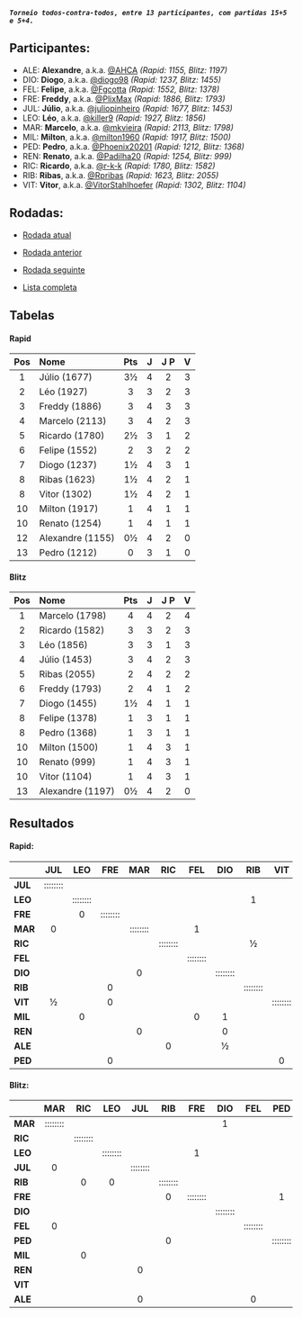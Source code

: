 ***`Torneio todos-contra-todos, entre 13 participantes, com partidas 15+5 e 5+4.`***

## Participantes:

* ALE: **Alexandre**, a.k.a. [@AHCA](https://www.lichess.org/@/AHCA) *(Rapid: 1155, Blitz: 1197)*
* DIO: **Diogo**, a.k.a. [@diogo98](https://www.lichess.org/@/diogo98) *(Rapid: 1237, Blitz: 1455)*
* FEL: **Felipe**, a.k.a. [@Fgcotta](https://www.lichess.org/@/Fgcotta) *(Rapid: 1552, Blitz: 1378)*
* FRE: **Freddy**, a.k.a. [@PlixMax](https://www.lichess.org/@/PlixMax) *(Rapid: 1886, Blitz: 1793)*
* JUL: **Júlio**, a.k.a. [@juliopinheiro](https://www.lichess.org/@/juliopinheiro) *(Rapid: 1677, Blitz: 1453)*
* LEO: **Léo**, a.k.a. [@killer9](https://www.lichess.org/@/killer9) *(Rapid: 1927, Blitz: 1856)*
* MAR: **Marcelo**, a.k.a. [@mkvieira](https://www.lichess.org/@/mkvieira) *(Rapid: 2113, Blitz: 1798)*
* MIL: **Milton**, a.k.a. [@milton1960](https://www.lichess.org/@/milton1960) *(Rapid: 1917, Blitz: 1500)*
* PED: **Pedro**, a.k.a. [@Phoenix20201](https://www.lichess.org/@/Phoenix20201) *(Rapid: 1212, Blitz: 1368)*
* REN: **Renato**, a.k.a. [@Padilha20](https://www.lichess.org/@/Padilha20) *(Rapid: 1254, Blitz: 999)*
* RIC: **Ricardo**, a.k.a. [@r-k-k](https://www.lichess.org/@/r-k-k) *(Rapid: 1780, Blitz: 1582)*
* RIB: **Ribas**, a.k.a. [@Rpribas](https://www.lichess.org/@/Rpribas) *(Rapid: 1623, Blitz: 2055)*
* VIT: **Vitor**, a.k.a. [@VitorStahlhoefer](https://www.lichess.org/@/VitorStahlhoefer) *(Rapid: 1302, Blitz: 1104)*

## Rodadas:

* [Rodada atual](https://grupo-de-xadrez.github.io/rodadas/5)

* [Rodada anterior](https://grupo-de-xadrez.github.io/rodadas/4)

* [Rodada seguinte](https://grupo-de-xadrez.github.io/rodadas/6)

* [Lista completa](https://grupo-de-xadrez.github.io/rodadas)

## Tabelas

#### Rapid

| Pos | Nome | Pts | J | J P | V |
| :---: | :--- | :---: | :---: | :---: | :---: |
| 1 | Júlio (1677) | 3½ | 4 | 2 | 3 |
| 2 | Léo (1927) | 3 | 3 | 2 | 3 |
| 3 | Freddy (1886) | 3 | 4 | 3 | 3 |
| 4 | Marcelo (2113) | 3 | 4 | 2 | 3 |
| 5 | Ricardo (1780) | 2½ | 3 | 1 | 2 |
| 6 | Felipe (1552) | 2 | 3 | 2 | 2 |
| 7 | Diogo (1237) | 1½ | 4 | 3 | 1 |
| 8 | Ribas (1623) | 1½ | 4 | 2 | 1 |
| 8 | Vitor (1302) | 1½ | 4 | 2 | 1 |
| 10 | Milton (1917) | 1 | 4 | 1 | 1 |
| 10 | Renato (1254) | 1 | 4 | 1 | 1 |
| 12 | Alexandre (1155) | 0½ | 4 | 2 | 0 |
| 13 | Pedro (1212) | 0 | 3 | 1 | 0 |

#### Blitz

| Pos | Nome | Pts | J | J P | V |
| :---: | :--- | :---: | :---: | :---: | :---: |
| 1 | Marcelo (1798) | 4 | 4 | 2 | 4 |
| 2 | Ricardo (1582) | 3 | 3 | 2 | 3 |
| 3 | Léo (1856) | 3 | 3 | 1 | 3 |
| 4 | Júlio (1453) | 3 | 4 | 2 | 3 |
| 5 | Ribas (2055) | 2 | 4 | 2 | 2 |
| 6 | Freddy (1793) | 2 | 4 | 1 | 2 |
| 7 | Diogo (1455) | 1½ | 4 | 1 | 1 |
| 8 | Felipe (1378) | 1 | 3 | 1 | 1 |
| 8 | Pedro (1368) | 1 | 3 | 1 | 1 |
| 10 | Milton (1500) | 1 | 4 | 3 | 1 |
| 10 | Renato (999) | 1 | 4 | 3 | 1 |
| 10 | Vitor (1104) | 1 | 4 | 3 | 1 |
| 13 | Alexandre (1197) | 0½ | 4 | 2 | 0 |

## Resultados

#### Rapid:

| | JUL | LEO | FRE | MAR | RIC | FEL | DIO | RIB | VIT | MIL | REN | ALE | PED |
| :--- | :---: | :---: | :---: | :---: | :---: | :---: | :---: | :---: | :---: | :---: | :---: | :---: | :---: |
| **JUL** | :::::::: |  |  |  |  |  |  |  |  |  | 1 | 1 |  |
| **LEO** |  | :::::::: |  |  |  |  |  | 1 |  |  |  |  |  |
| **FRE** |  | 0 | :::::::: |  |  |  |  |  |  |  |  |  |  |
| **MAR** | 0 |  |  | :::::::: |  | 1 |  |  |  |  |  |  |  |
| **RIC** |  |  |  |  | :::::::: |  |  | ½ |  | 1 |  |  |  |
| **FEL** |  |  |  |  |  | :::::::: |  |  |  |  |  | 1 |  |
| **DIO** |  |  |  | 0 |  |  | :::::::: |  |  |  |  |  |  |
| **RIB** |  |  | 0 |  |  |  |  | :::::::: |  |  |  |  | 1 |
| **VIT** | ½ |  | 0 |  |  |  |  |  | :::::::: |  |  |  |  |
| **MIL** |  | 0 |  |  |  | 0 | 1 |  |  | :::::::: |  |  |  |
| **REN** |  |  |  | 0 |  |  | 0 |  |  |  | :::::::: |  |  |
| **ALE** |  |  |  |  | 0 |  | ½ |  |  |  |  | :::::::: |  |
| **PED** |  |  | 0 |  |  |  |  |  | 0 |  |  |  | :::::::: |

#### Blitz:

| | MAR | RIC | LEO | JUL | RIB | FRE | DIO | FEL | PED | MIL | REN | VIT | ALE |
| :--- | :---: | :---: | :---: | :---: | :---: | :---: | :---: | :---: | :---: | :---: | :---: | :---: | :---: |
| **MAR** | :::::::: |  |  |  |  |  | 1 |  |  |  | 1 |  |  |
| **RIC** |  | :::::::: |  |  |  |  |  |  |  |  |  |  | 1 |
| **LEO** |  |  | :::::::: |  |  | 1 |  |  |  | 1 |  |  |  |
| **JUL** | 0 |  |  | :::::::: |  |  |  |  |  |  |  | 1 |  |
| **RIB** |  | 0 | 0 |  | :::::::: |  |  |  |  |  |  |  |  |
| **FRE** |  |  |  |  | 0 | :::::::: |  |  | 1 |  |  | 1 |  |
| **DIO** |  |  |  |  |  |  | :::::::: |  |  | 1 | 0 |  | ½ |
| **FEL** | 0 |  |  |  |  |  |  | :::::::: |  | 0 |  |  |  |
| **PED** |  |  |  |  | 0 |  |  |  | :::::::: |  |  |  |  |
| **MIL** |  | 0 |  |  |  |  |  |  |  | :::::::: |  |  |  |
| **REN** |  |  |  | 0 |  |  |  |  |  |  | :::::::: |  |  |
| **VIT** |  |  |  |  |  |  |  |  |  |  |  | :::::::: |  |
| **ALE** |  |  |  | 0 |  |  |  | 0 |  |  |  |  | :::::::: |

